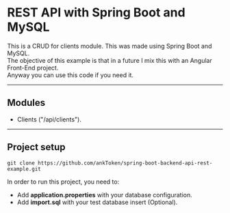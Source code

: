 # REST API with Spring Boot and MySQL
This is a CRUD for clients module. This was made using Spring Boot and MySQL.\
The objective of this example is that in a future I mix this with an Angular Front-End project.\
Anyway you can use this code if you need it.
___

## Modules
- Clients ("/api/clients").
___

## Project setup
```git clone https://github.com/ankToken/spring-boot-backend-api-rest-example.git```

In order to run this project, you need to:

- Add **application.properties** with your database configuration.
- Add **import.sql** with your test database insert (Optional).


